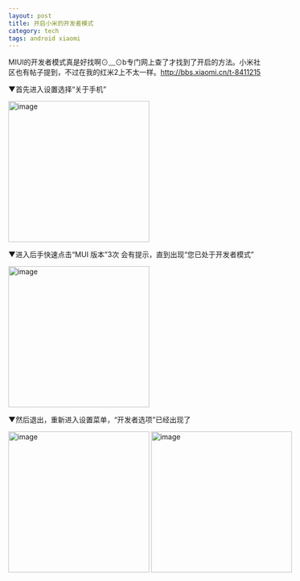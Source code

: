 ```yaml
---
layout: post
title: 开启小米的开发者模式
category: tech
tags: android xiaomi
---
```


MIUI的开发者模式真是好找啊⊙﹏⊙b专门网上查了才找到了开启的方法。小米社区也有帖子提到，不过在我的红米2上不太一样。<http://bbs.xiaomi.cn/t-8411215>

▼首先进入设置选择“关于手机”

<img alt="image" src="http://7vigrt.com1.z0.glb.clouddn.com/blog_4_pic_hd.jpg" style="width: 280px;">

▼进入后手快速点击“MUI 版本”3次 会有提示，直到出现“您已处于开发者模式”




<img alt="image" src="http://7vigrt.com1.z0.glb.clouddn.com/blog_3_pic_hd.jpg" style="width: 280px;">

▼然后退出，重新进入设置菜单，“开发者选项”已经出现了

<div style="margin: 0 auto;width:570px">
<img alt="image" src="http://7vigrt.com1.z0.glb.clouddn.com/blog_5_pic_hd.jpg" style="width: 280px;display:inline">
<img alt="image" src="http://7vigrt.com1.z0.glb.clouddn.com/blog_6_pic_hd.jpg" style="width: 280px;display:inline">
</div>
